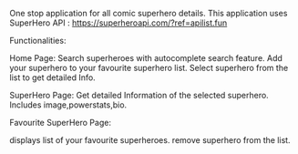 One stop application for all comic superhero details.
This application uses SuperHero API :
https://superheroapi.com/?ref=apilist.fun

Functionalities:

Home Page:
Search superheroes with autocomplete search feature.
Add your superhero to your favourite superhero list.
Select superhero from the list to get detailed Info.

SuperHero Page:
Get detailed Information of the selected superhero.
Includes image,powerstats,bio.

Favourite SuperHero Page:

displays list of your favourite superheroes.
remove superhero from the list.
